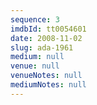 ```yaml
---
sequence: 3
imdbId: tt0054601
date: 2008-11-02
slug: ada-1961
medium: null
venue: null
venueNotes: null
mediumNotes: null
---
```



